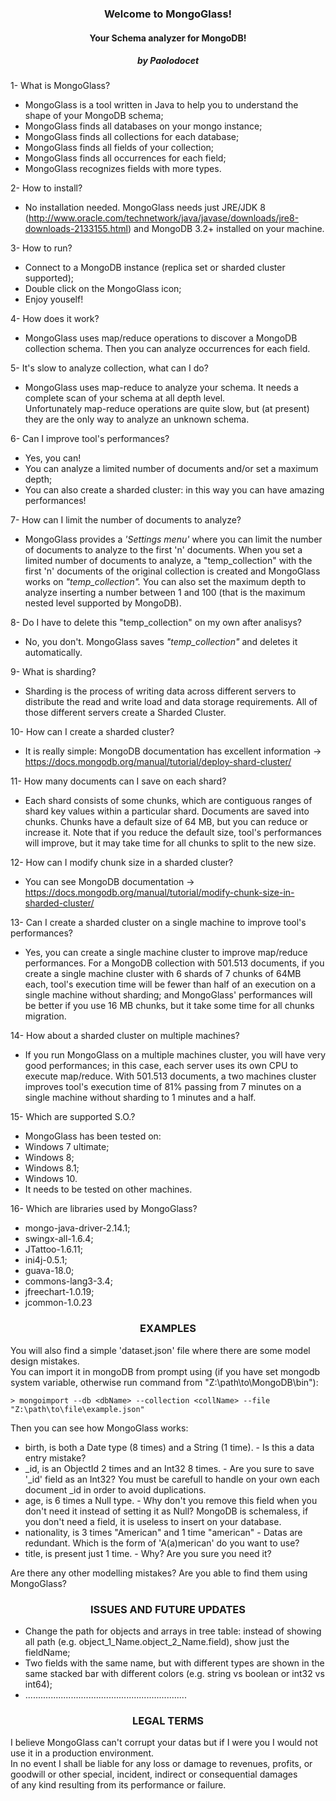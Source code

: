 <h3 align = "center">Welcome to MongoGlass! </h3>
<h4 align = "center"> Your Schema analyzer for MongoDB! </h4>
<h5 align = "center"> by Paolodocet </h5>
 

1- What is MongoGlass? 

* MongoGlass is a tool written in Java to help you to understand the shape of your MongoDB schema;
* MongoGlass finds all databases on your mongo instance;
* MongoGlass finds all collections for each database;
* MongoGlass finds all fields of your collection;
* MongoGlass finds all occurrences for each field;
* MongoGlass recognizes fields with more types.

2- How to install?

* No installation needed. MongoGlass needs just JRE/JDK 8 (http://www.oracle.com/technetwork/java/javase/downloads/jre8-downloads-2133155.html) and MongoDB 3.2+ installed on your machine.

3- How to run?

* Connect to a MongoDB instance (replica set or sharded cluster supported);
* Double click on the MongoGlass icon;
* Enjoy youself!

4- How does it work?

* MongoGlass uses map/reduce operations to discover a MongoDB collection schema. Then you can analyze occurrences for each field. 

5- It's slow to analyze collection, what can I do?

* MongoGlass uses map-reduce to analyze your schema. It needs a complete scan of your schema at all depth level.  
  Unfortunately map-reduce operations are quite slow, but (at present) they are the only way to analyze an unknown schema. 

6- Can I improve tool's performances?
 
* Yes, you can! 
* You can analyze a limited number of documents and/or set a maximum depth;
* You can also create a sharded cluster: in this way you can have amazing performances!

7- How can I limit the number of documents to analyze?

* MongoGlass provides a <i>'Settings menu'</i> where you can limit the number of documents to analyze to the first 'n' documents.
When you set a limited number of documents to analyze, a "temp_collection" with the first 'n' documents of the original collection is created and 
MongoGlass works on <i>"temp_collection".</i>
You can also set the maximum depth to analyze inserting a number between 1 and 100 (that is the maximum nested level supported by MongoDB). 

8- Do I have to delete this "temp_collection" on my own after analisys?

* No, you don't. MongoGlass saves <i>"temp_collection"</i> and deletes it automatically. 

9- What is sharding?

* Sharding is the process of writing data across different servers to distribute the read and write load and data storage requirements.
  All of those different servers create a Sharded Cluster. 	
	
10- How can I create a sharded cluster?

* It is really simple: MongoDB documentation has excellent information -> https://docs.mongodb.org/manual/tutorial/deploy-shard-cluster/

11- How many documents can I save on each shard?

* Each shard consists of some chunks, which are contiguous ranges of shard key values within a particular shard. Documents are saved into chunks.
Chunks have a default size of 64 MB, but you can reduce or increase it.
Note that if you reduce the default size, tool's performances will improve, but it may take time for all chunks to split to the new size.

12- How can I modify chunk size in a sharded cluster?

* You can see MongoDB documentation -> https://docs.mongodb.org/manual/tutorial/modify-chunk-size-in-sharded-cluster/

13- Can I create a sharded cluster on a single machine to improve tool's performances?

* Yes, you can create a single machine cluster to improve map/reduce performances. 
For a MongoDB collection with 501.513 documents, if you create a single machine cluster with 6 shards of 7 chunks of 64MB each, tool's execution time
will be fewer than half of an execution on a single machine without sharding; and MongoGlass' performances will be better if you use 16 MB chunks, but
it take some time for all chunks migration. 

14- How about a sharded cluster on multiple machines? 

* If you run MongoGlass on a multiple machines cluster, you will have very good performances; in this case, each server uses its own CPU to execute 
map/reduce. With 501.513 documents, a two machines cluster improves tool's execution time of 81% passing from 7 minutes on a single machine without 
sharding to 1 minutes and a half.

15- Which are supported S.O.?
	
* MongoGlass has been tested on:
* Windows 7 ultimate;
* Windows 8;
* Windows 8.1;
* Windows 10.
* It needs to be tested on other machines.

16- Which are libraries used by MongoGlass?
 * mongo-java-driver-2.14.1;
 * swingx-all-1.6.4;
 * JTattoo-1.6.11;
 * ini4j-0.5.1;
 * guava-18.0;
 * commons-lang3-3.4;
 * jfreechart-1.0.19;
 * jcommon-1.0.23

<h3 align="center">EXAMPLES</h3>


You will also find a simple 'dataset.json' file where there are some model design mistakes.                                                             
You can import it in mongoDB from prompt using (if you have set mongodb system variable, otherwise run command from "Z:\path\to\MongoDB\bin"):           
    
    > mongoimport --db <dbName> --collection <collName> --file "Z:\path\to\file\example.json"                                                                     

Then you can see how MongoGlass works:                                                                                                                  

 * birth, is both a Date type (8 times) and a String (1 time). - Is this a data entry mistake?                                                           
 * _id, is an ObjectId 2 times and an Int32 8 times. - Are you sure to save '_id' field as an Int32? You must be carefull to handle on your own each document _id in       order to avoid duplications.                                                      
 * age, is 6 times a Null type. - Why don't you remove this field when you don't need it instead of setting it as Null? MongoDB is schemaless, if you don't need a         field, it is useless to insert on your database.                              
 * nationality, is 3 times "American" and 1 time "american" - Datas are redundant. Which is the form of 'A(a)merican' do you want to use?                
 * title, is present just 1 time. - Why? Are you sure you need it?                                                                                       
   
   
Are there any other modelling mistakes? Are you able to find them using MongoGlass?                                                                         

<h3 align ="center"> ISSUES AND FUTURE UPDATES </h3>
                                                                                                                                                         
* Change the path for objects and arrays in tree table: instead of showing all path (e.g. object_1_Name.object_2_Name.field), show just the fieldName; 
* Two fields with the same name, but with different types are shown in the same stacked bar with different colors (e.g. string vs boolean or int32 vs int64);
* ................................................................


<h3 align="center">LEGAL TERMS </h3>

 I believe MongoGlass can't corrupt your datas but if I were you I would not use it in a production environment.                                         
 In no event I shall be liable for any loss or damage to revenues, profits, or goodwill or other special, incident, indirect or consequential damages    
 of any kind resulting from its performance or failure.                                                                                                  
